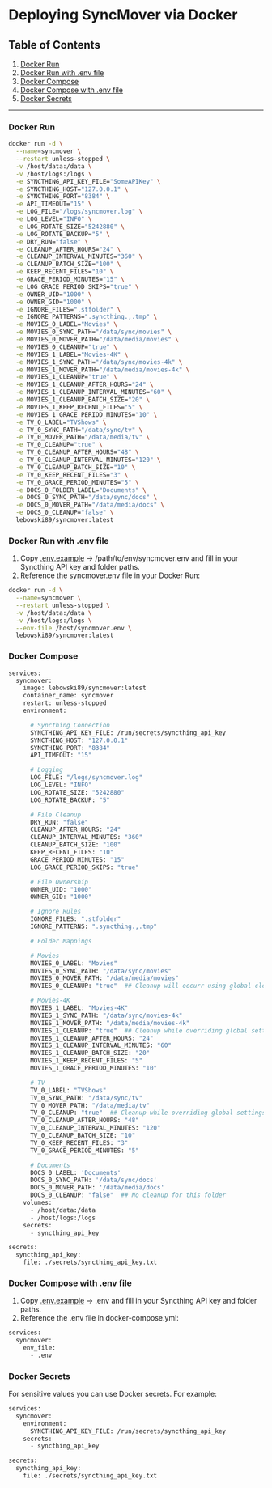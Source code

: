 # Deploying SyncMover via Docker

Table of Contents
------

1. [Docker Run](#Run)
2. [Docker Run with .env file](#RunEnv)
3. [Docker Compose](#Compose)
4. [Docker Compose with .env file](#ComposeEnv)
5. [Docker Secrets](#Secrets)

---

<a name="Run"/>

### Docker Run ###

```bash
docker run -d \
  --name=syncmover \
  --restart unless-stopped \
  -v /host/data:/data \
  -v /host/logs:/logs \
  -e SYNCTHING_API_KEY_FILE="SomeAPIKey" \
  -e SYNCTHING_HOST="127.0.0.1" \
  -e SYNCTHING_PORT="8384" \
  -e API_TIMEOUT="15" \
  -e LOG_FILE="/logs/syncmover.log" \
  -e LOG_LEVEL="INFO" \
  -e LOG_ROTATE_SIZE="5242880" \
  -e LOG_ROTATE_BACKUP="5" \
  -e DRY_RUN="false" \
  -e CLEANUP_AFTER_HOURS="24" \
  -e CLEANUP_INTERVAL_MINUTES="360" \
  -e CLEANUP_BATCH_SIZE="100" \
  -e KEEP_RECENT_FILES="10" \
  -e GRACE_PERIOD_MINUTES="15" \
  -e LOG_GRACE_PERIOD_SKIPS="true" \
  -e OWNER_UID="1000" \
  -e OWNER_GID="1000" \
  -e IGNORE_FILES=".stfolder" \
  -e IGNORE_PATTERNS=".syncthing.,.tmp" \
  -e MOVIES_0_LABEL="Movies" \
  -e MOVIES_0_SYNC_PATH="/data/sync/movies" \
  -e MOVIES_0_MOVER_PATH="/data/media/movies" \
  -e MOVIES_0_CLEANUP="true" \
  -e MOVIES_1_LABEL="Movies-4K" \
  -e MOVIES_1_SYNC_PATH="/data/sync/movies-4k" \
  -e MOVIES_1_MOVER_PATH="/data/media/movies-4k" \
  -e MOVIES_1_CLEANUP="true" \
  -e MOVIES_1_CLEANUP_AFTER_HOURS="24" \
  -e MOVIES_1_CLEANUP_INTERVAL_MINUTES="60" \
  -e MOVIES_1_CLEANUP_BATCH_SIZE="20" \
  -e MOVIES_1_KEEP_RECENT_FILES="5" \
  -e MOVIES_1_GRACE_PERIOD_MINUTES="10" \
  -e TV_0_LABEL="TVShows" \
  -e TV_0_SYNC_PATH="/data/sync/tv" \
  -e TV_0_MOVER_PATH="/data/media/tv" \
  -e TV_0_CLEANUP="true" \
  -e TV_0_CLEANUP_AFTER_HOURS="48" \
  -e TV_0_CLEANUP_INTERVAL_MINUTES="120" \
  -e TV_0_CLEANUP_BATCH_SIZE="10" \
  -e TV_0_KEEP_RECENT_FILES="3" \
  -e TV_0_GRACE_PERIOD_MINUTES="5" \
  -e DOCS_0_FOLDER_LABEL="Documents" \
  -e DOCS_0_SYNC_PATH="/data/sync/docs" \
  -e DOCS_0_MOVER_PATH="/data/media/docs" \
  -e DOCS_0_CLEANUP="false" \
  lebowski89/syncmover:latest
```

<a name="RunEnv"/>

### Docker Run with .env file ###

1. Copy [.env.example](https://github.com/Lebowski89/syncmover/blob/main/.env.example) → /path/to/env/syncmover.env and fill in your Syncthing API key and folder paths.
2. Reference the syncmover.env file in your Docker Run:

```bash
docker run -d \
  --name=syncmover \
  --restart unless-stopped \
  -v /host/data:/data \
  -v /host/logs:/logs \
  --env-file /host/syncmover.env \
  lebowski89/syncmover:latest
```

<a name="Compose"/>

### Docker Compose ###

```bash
services:
  syncmover:
    image: lebowski89/syncmover:latest
    container_name: syncmover
    restart: unless-stopped
    environment:

      # Syncthing Connection
      SYNCTHING_API_KEY_FILE: /run/secrets/syncthing_api_key
      SYNCTHING_HOST: "127.0.0.1"
      SYNCTHING_PORT: "8384"
      API_TIMEOUT: "15"

      # Logging
      LOG_FILE: "/logs/syncmover.log"
      LOG_LEVEL: "INFO"
      LOG_ROTATE_SIZE: "5242880"
      LOG_ROTATE_BACKUP: "5"

      # File Cleanup
      DRY_RUN: "false"
      CLEANUP_AFTER_HOURS: "24"
      CLEANUP_INTERVAL_MINUTES: "360"
      CLEANUP_BATCH_SIZE: "100"
      KEEP_RECENT_FILES: "10"
      GRACE_PERIOD_MINUTES: "15"
      LOG_GRACE_PERIOD_SKIPS: "true"

      # File Ownership
      OWNER_UID: "1000"
      OWNER_GID: "1000"

      # Ignore Rules
      IGNORE_FILES: ".stfolder"
      IGNORE_PATTERNS: ".syncthing.,.tmp"

      # Folder Mappings

      # Movies 
      MOVIES_0_LABEL: "Movies"
      MOVIES_0_SYNC_PATH: "/data/sync/movies"
      MOVIES_0_MOVER_PATH: "/data/media/movies"
      MOVIES_0_CLEANUP: "true"  ## Cleanup will occurr using global cleanup settings

      # Movies-4K
      MOVIES_1_LABEL: "Movies-4K"
      MOVIES_1_SYNC_PATH: "/data/sync/movies-4k"
      MOVIES_1_MOVER_PATH: "/data/media/movies-4k"
      MOVIES_1_CLEANUP: "true"  ## Cleanup while overriding global settings
      MOVIES_1_CLEANUP_AFTER_HOURS: "24"
      MOVIES_1_CLEANUP_INTERVAL_MINUTES: "60"
      MOVIES_1_CLEANUP_BATCH_SIZE: "20"
      MOVIES_1_KEEP_RECENT_FILES: "5"
      MOVIES_1_GRACE_PERIOD_MINUTES: "10"

      # TV
      TV_0_LABEL: "TVShows"
      TV_0_SYNC_PATH: "/data/sync/tv"
      TV_0_MOVER_PATH: "/data/media/tv"
      TV_0_CLEANUP: "true"  ## Cleanup while overriding global settings again
      TV_0_CLEANUP_AFTER_HOURS: "48"
      TV_0_CLEANUP_INTERVAL_MINUTES: "120"
      TV_0_CLEANUP_BATCH_SIZE: "10"
      TV_0_KEEP_RECENT_FILES: "3"
      TV_0_GRACE_PERIOD_MINUTES: "5"

      # Documents
      DOCS_0_LABEL: 'Documents'
      DOCS_0_SYNC_PATH: '/data/sync/docs'
      DOCS_0_MOVER_PATH: '/data/media/docs'
      DOCS_0_CLEANUP: "false"  ## No cleanup for this folder
    volumes:
      - /host/data:/data
      - /host/logs:/logs
    secrets:
      - syncthing_api_key

secrets:
  syncthing_api_key:
    file: ./secrets/syncthing_api_key.txt
```

<a name="ComposeEnv"/>

### Docker Compose with .env file ###

1. Copy [.env.example](https://github.com/Lebowski89/syncmover/blob/main/.env.example) → .env and fill in your Syncthing API key and folder paths.
2. Reference the .env file in docker-compose.yml:

```bash
services:
  syncmover:
    env_file:
      - .env
```

<a name="Secrets"/>

### Docker Secrets ###

For sensitive values you can use Docker secrets. For example:

```bash
services:
  syncmover:
    environment:
      SYNCTHING_API_KEY_FILE: /run/secrets/syncthing_api_key
    secrets:
      - syncthing_api_key

secrets:
  syncthing_api_key:
    file: ./secrets/syncthing_api_key.txt
```